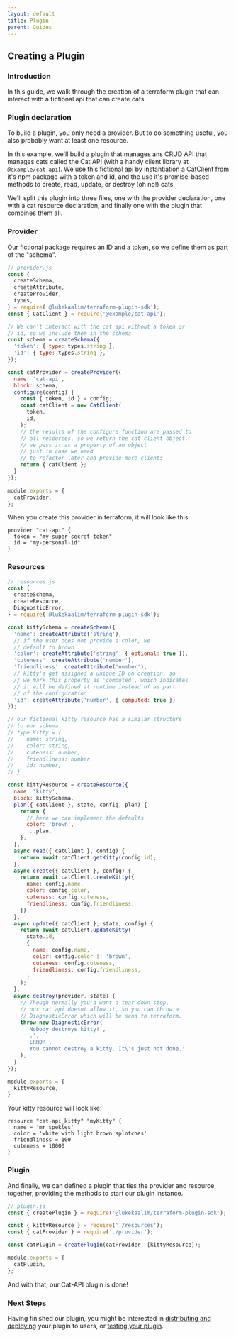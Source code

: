 ```yaml
---
layout: default
title: Plugin
parent: Guides
---
```

## Creating a Plugin

### Introduction
In this guide, we walk through the creation of a terraform plugin that can interact with a fictional api that can create cats.

### Plugin declaration

To build a plugin, you only need a provider. But to do something useful, you also probably want at least one resource.

In this example, we'll build a plugin that manages ans CRUD API that manages cats called the Cat API (with a handy client library at `@example/cat-api`). We use this fictional api by instantiation a CatClient from it's npm package with a token and id, and the use it's promise-based methods to create, read, update, or destroy (oh no!) cats.

We'll split this plugin into three files, one with the provider declaration, one with a cat resource declaration, and finally one with the plugin that combines them all.

### Provider

Our fictional package requires an ID and a token, so we define them as part of the "schema".

```js
// provider.js
const {
  createSchema,
  createAttribute,
  createProvider,
  types,
} = require('@lukekaalim/terraform-plugin-sdk');
const { CatClient } = require('@example/cat-api');

// We can't interact with the cat api without a token or
// id, so we include them in the schema
const schema = createSchema({
  'token': { type: types.string },
  'id': { type: types.string },
});

const catProvider = createProvider({
  name: 'cat-api',
  block: schema,
  configure(config) {
    const { token, id } = config;
    const catClient = new CatClient(
      token,
      id,
    );
    // the results of the configure function are passed to
    // all resources, so we return the cat client object.
    // we pass it as a property of an object
    // just in case we need
    // to refactor later and provide more clients
    return { catClient };
  }
});

module.exports = {
  catProvider,
};
```

When you create this provider in terraform, it will look like this:

```hcl
provider "cat-api" {
  token = "my-super-secret-token"
  id = "my-personal-id"
}
```

### Resources

```js
// resources.js
const {
  createSchema,
  createResource,
  DiagnosticError,
} = require('@lukekaalim/terraform-plugin-sdk');

const kittySchema = createSchema({
  'name': createAttribute('string'),
  // if the user does not provide a color, we
  // default to brown
  'color': createAttribute('string', { optional: true }),
  'cuteness': createAttribute('number'),
  'friendliness': createAttribute('number'),
  // kitty's get assigned a unique ID on creation, so
  // we mark this property as 'computed', which indicates
  // it will be defined at runtime instead of as part
  // of the configuration
  'id': createAttribute('number', { computed: true })
});

// our fictional kitty resource has a similar structure
// to our schema
// type Kitty = {
//    name: string,
//    color: string,
//    cuteness: number,
//    friendliness: number,
//    id: number,
// }

const kittyResource = createResource({
  name: 'kitty',
  block: kittySchema,
  plan({ catClient }, state, config, plan) {
    return {
      // here we can implement the defaults
      color: 'brown',
      ...plan,
    };
  },
  async read({ catClient }, config) {
    return await catClient.getKitty(config.id);
  },
  async create({ catClient }, config) {
    return await catClient.createKitty({
      name: config.name,
      color: config.color,
      cuteness: config.cuteness,
      friendliness: config.friendliness,
    });
  },
  async update({ catClient }, state, config) {
    return await catClient.updateKitty(
      state.id,
      {
        name: config.name,
        color: config.color || 'brown',
        cuteness: config.cuteness,
        friendliness: config.friendliness,
      }
    );
  },
  async destroy(provider, state) {
    // Though normally you'd want a tear down step,
    // our cat api doesnt allow it, so you can throw a
    // DiagnosticError which will be send to terraform.
    throw new DiagnosticError(
      'Nobody destroys kitty!',
      '.',
      'ERROR',
      'You cannot destroy a kitty. It\'s just not done.'
    );
  }
});

module.exports = {
  kittyResource,
}
```
Your kitty resource will look like:
```hcl
resource "cat-api_kitty" "myKitty" {
  name = 'mr spekles'
  color = 'white with light brown splotches'
  friendliness = 100
  cuteness = 10000
}
```

### Plugin

And finally, we can defined a plugin that ties the provider and resource together, providing the methods to start our plugin instance.
```js
// plugin.js
const { createPlugin } = require('@lukekaalim/terraform-plugin-sdk');

const { kittyResource } = require('./resources');
const { catProvider } = require('./provider');

const catPlugin = createPlugin(catProvider, [kittyResource]);

module.exports = {
  catPlugin,
};
```

And with that, our Cat-API plugin is done!

### Next Steps
Having finished our plugin, you might be interested in [distributing and deploying](./deploy.md) your plugin to users, or [testing your plugin](./test.md).